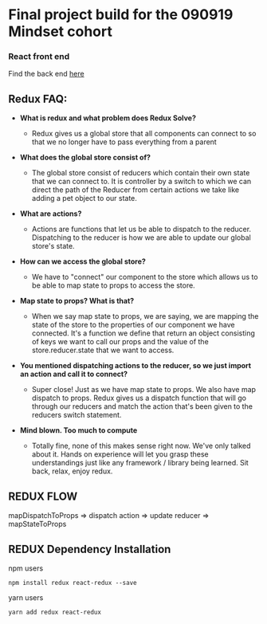 # Final project build for the 090919 Mindset cohort

### React front end
 Find the back end [here](https://github.com/cjbrock/async-redux-part-2-backend-090919)


## Redux FAQ:
- **What is redux and what problem does Redux Solve?**
  - Redux gives us a global store that all components can connect to so that we no longer have to pass everything from a parent

- **What does the global store consist of?**
  - The global store consist of reducers which contain their own state that we can connect to. It is controller by a switch to which we can direct the path of the Reducer from certain actions we take like adding a pet object to our state.

- **What are actions?**
  - Actions are functions that let us be able to dispatch to the reducer. Dispatching to the reducer is how we are able to update our global store's state.

- **How can we access the global store?**
  - We have to "connect" our component to the store which allows us to be able to map state to props to access the store.

- **Map state to props? What is that?**
  - When we say map state to props, we are saying, we are mapping the state of the store to the properties of our component we have connected. It's a function we define that return an object consisting of keys we want to call our props and the value of the store.reducer.state that we want to access.

- **You mentioned dispatching actions to the reducer, so we just import an action and call it to connect?**
  - Super close! Just as we have map state to props. We also have map dispatch to props. Redux gives us a dispatch function that will go through our reducers and match the action that's been given to the reducers switch statement.

- **Mind blown. Too much to compute**
  - Totally fine, none of this makes sense right now. We've only talked about it. Hands on experience will let you grasp these understandings just like any framework / library being learned. Sit back, relax, enjoy redux.


## REDUX FLOW

mapDispatchToProps => dispatch action => update reducer => mapStateToProps

## REDUX Dependency Installation
npm users
```
npm install redux react-redux --save
```

yarn users
```
yarn add redux react-redux
```